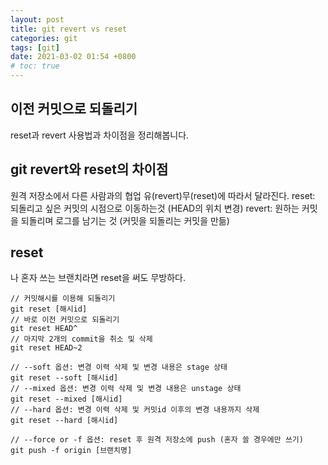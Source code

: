 ```yaml
---
layout: post
title: git revert vs reset
categories: git
tags: [git]
date: 2021-03-02 01:54 +0800
# toc: true
---
```


## 이전 커밋으로 되돌리기

reset과 revert 사용법과 차이점을 정리해봅니다.

## git revert와 reset의 차이점

원격 저장소에서 다른 사람과의 협업 유(revert)무(reset)에 따라서 달라진다.
reset: 되돌리고 싶은 커밋의 시점으로 이동하는것 (HEAD의 위치 변경)
revert: 원하는 커밋을 되돌리며 로그를 남기는 것 (커밋을 되돌리는 커밋을 만듦)

## reset

나 혼자 쓰는 브랜치라면 reset을 써도 무방하다.

    // 커밋해시를 이용해 되돌리기
    git reset [해시id]
    // 바로 이전 커밋으로 되돌리기
    git reset HEAD^
    // 마지막 2개의 commit을 취소 및 삭제
    git reset HEAD~2

    // --soft 옵션: 변경 이력 삭제 및 변경 내용은 stage 상태
    git reset --soft [해시id]
    // --mixed 옵션: 변경 이력 삭제 및 변경 내용은 unstage 상태
    git reset --mixed [해시id]
    // --hard 옵션: 변경 이력 삭제 및 커밋id 이후의 변경 내용까지 삭제
    git reset --hard [해시id]

    // --force or -f 옵션: reset 후 원격 저장소에 push (혼자 쓸 경우에만 쓰기)
    git push -f origin [브랜치명]
